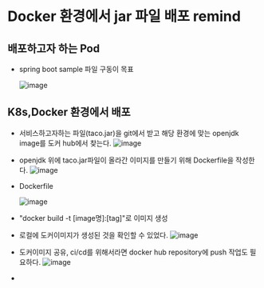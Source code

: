 # Docker 환경에서 jar 파일 배포 remind

## 배포하고자 하는 Pod
- spring boot sample 파일 구동이 목표

  ![image](https://user-images.githubusercontent.com/38865267/133012516-097419d2-68c9-43e7-8d50-795110bf9322.png)


## K8s,Docker 환경에서 배포
- 서비스하고자하는 파일(taco.jar)을 git에서 받고 해당 환경에 맞는 openjdk image를 도커 hub에서 찾는다.
 ![image](https://user-images.githubusercontent.com/38865267/133013745-26302e27-b8dc-4b0e-a7a8-899b04edf391.png)

- openjdk 위에 taco.jar파일이 올라간 이미지를 만들기 위해 Dockerfile을 작성한다.
 ![image](https://user-images.githubusercontent.com/38865267/133014199-e5cbe084-7a4c-4bd5-a373-2b5e0803d3ae.png)
- Dockerfile
 
  ![image](https://user-images.githubusercontent.com/38865267/133015319-a37a735c-efc1-42c3-be29-bc59bd7930bc.png)

- "docker build -t [image명]:[tag]"로 이미지 생성
- 로컬에 도커이미지가 생성된 것을 확인할 수 있었다.
  ![image](https://user-images.githubusercontent.com/38865267/133026514-7641dfa2-7fad-4aff-a66e-574dfb371390.png)

- 도커이미지 공유, ci/cd를 위해서라면 docker hub repository에 push 작업도 필요하다.
 ![image](https://user-images.githubusercontent.com/38865267/133027100-6d4fddaa-9505-47ce-becc-72b5110427cb.png)

- 

